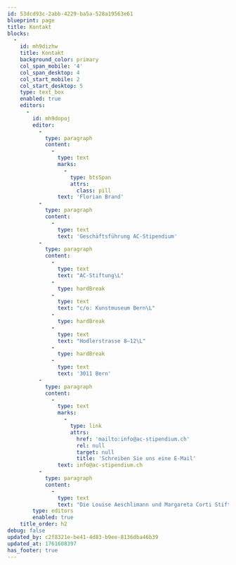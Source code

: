 ```yaml
---
id: 53dcd93c-2abb-4229-ba5a-528a19563e61
blueprint: page
title: Kontakt
blocks:
  -
    id: mh9dizhw
    title: Kontakt
    background_color: primary
    col_span_mobile: '4'
    col_span_desktop: 4
    col_start_mobile: 2
    col_start_desktop: 5
    type: text_box
    enabled: true
    editors:
      -
        id: mh9dopoj
        editor:
          -
            type: paragraph
            content:
              -
                type: text
                marks:
                  -
                    type: btsSpan
                    attrs:
                      class: pill
                text: 'Florian Brand'
          -
            type: paragraph
            content:
              -
                type: text
                text: 'Geschäftsführung AC-Stipendium'
          -
            type: paragraph
            content:
              -
                type: text
                text: "AC-Stiftung\L"
              -
                type: hardBreak
              -
                type: text
                text: "c/o: Kunstmuseum Bern\L"
              -
                type: hardBreak
              -
                type: text
                text: "Hodlerstrasse 8–12\L"
              -
                type: hardBreak
              -
                type: text
                text: '3011 Bern'
          -
            type: paragraph
            content:
              -
                type: text
                marks:
                  -
                    type: link
                    attrs:
                      href: 'mailto:info@ac-stipendium.ch'
                      rel: null
                      target: null
                      title: 'Schreiben Sie uns eine E-Mail'
                text: info@ac-stipendium.ch
          -
            type: paragraph
            content:
              -
                type: text
                text: "Die Louise Aeschlimann und Margareta Corti Stiftung vergibt ausschliesslich das gleichnamige Stipendium.\_Weitere Förderanträge können nicht berücksichtigt werden."
        type: editors
        enabled: true
    title_order: h2
debug: false
updated_by: c2f8321e-be41-4d83-b9ee-8136dba46b39
updated_at: 1761608397
has_footer: true
---
```

